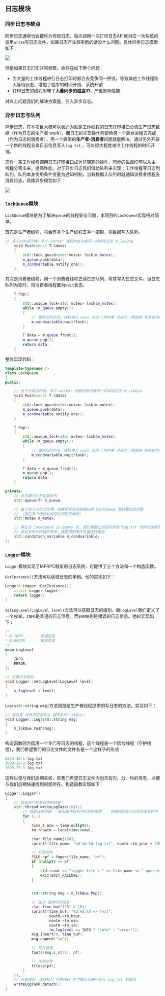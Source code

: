 ## 日志模块

### 同步日志与缺点

同步日志通常也会被称为传统日志，每次调用一次打印日志API就对应一次系统的调用`write`写日志文件，如果日志产生频率低的话没什么问题。具体同步日志模型如下：

![](https://github.com/Make-Hua/RPC/blob/master/image/%E5%90%8C%E6%AD%A5Logger%E6%A8%A1%E5%9E%8B.png)

但是如果日志打印非常频繁，会存在如下两个问题：

- 当大量的工作线程进行日志打印时都会去竞争同一把锁，导致其他工作线程陷入等待状态，增加了程序的时间开销、系统开销
- 打印日志的线程附带了**大量同步的磁盘IO**，严重影响性能

对以上问题我们的解决方案是，引入异步日志。

### 异步日志与队列

异步日志，在本项目大概可以表述为就是工作线程的日志打印接口负责生产日志数据（作为日志的生产者 work），而日志的实现操作则留给另一个后台进程去完成（作为日志的消费者），用一个典型的**生产者-消费者**问题就能解决。通过另外开辟一个新的线程去拿日志信息写入`log.txt` ，可以很大程度减少工作线程的时间开销。

这样一来工作线程调用日志打印接口成为非阻塞的操作，同步的磁盘IO可以从主线程分离出来，提高性能。对于异步日志我们借助队列来实现：工作线程写日志到队列，队列本身使用条件变量为通知机制，当有数据入队列时就通知消费者线程去消费日志，具体异步模型如下：

![](https://github.com/Make-Hua/RPC/blob/master/image/%E5%BC%82%E6%AD%A5Logger%E6%A8%A1%E5%9E%8B.png)



### `lockQueue`模块

`LockQueue`模块是为了解决`queue`的线程安全问题，本项目的`LockQueue`实现相对简单。

首先是生产者线程，将会有多个生产线程去争一把锁，将数据写入队列。

```c++
// 处于分布式环境，多个 worker 线程均有可能同一时间写日志 m_lckQue
    void Push(const T &data)
    {
        std::lock_guard<std::mutex> lock(m_mutex);
        m_queue.push(data);
        m_condvariable.notify_one();
    }


```

其次是消费者线程，用一个消费者线程去读日志队列，将其写入日志文件。当日志队列为空时，将消费者线程置为`wait`状态。

```c++
    T Pop()
    {
        std::unique_lock<std::mutex> lock(m_mutex);
        while (m_queue.empty())
        {
            // 缓存队列为空，线程进入 wait 状态 (两件事 分别为：释放锁 状态变为等待状态)
            m_condvariable.wait(lock);
        }

        T data = m_queue.front();
        m_queue.pop();
        return data;
    }
```

整体实现代码：

```c++
template<typename T>
class LockQueue
{
public:

    // 处于分布式环境，多个 worker 线程均有可能同一时间写日志 m_lckQue
    void Push(const T &data)
    {
        std::lock_guard<std::mutex> lock(m_mutex);
        m_queue.push(data);
        m_condvariable.notify_one();
    }

    T Pop()
    {
        std::unique_lock<std::mutex> lock(m_mutex);
        while (m_queue.empty())
        {
            // 缓存队列为空，线程进入 wait 状态 (两件事 分别为：释放锁 状态变为等待状态)
            m_condvariable.wait(lock);
        }

        T data = m_queue.front();
        m_queue.pop();
        return data;
    }

private:
    // 日志缓冲队列包装队列
    std::queue<T> m_queue;

    // 由于处于分布式环境，则需要考虑该封装队列 LockQueue 的线程安全问题
    // （存在多个线程对消息队列进行操作）
    std::mutex m_mutex;

    // 保证当 LockQueue is Empty 时，我们需要让消息队列往 log.txt 文件的线程不去竞争锁，
    // 保证分布式环境的效率，需要用到条件变量进行通信
    std::condition_variable m_condvariable;
};
```

### `Logger`模块

`Logger`模块实现了MPRPC框架的日志系统，它提供了三个方法和一个构造函数。

`GetInstance()`方法可以获取日志的单例。他的实现如下：

```c++
Logger& Logger::GetInstance(){
    static Logger logger;
    return logger;
}
```

`SetLogLevel(LogLevel level)`方法可以获取日志的级别，而`LogLevel`我们定义了一个枚举，`INFO`是普通的日志信息，而`ERROR`则是错误的日志信息。他的实现如下：

```c++
/*
* @ INFO        普通信息
* @ ERROR       错误信息
*/
enum LogLevel
{
    INFO,
    ERROR,
};

// 设置日志级别
void Logger::SetLogLevel(LogLevel level)
{
    m_loglevel = level;
}
```

`Log(std::string msg)`方法则是给生产者线程提供的写日志的方法。实现如下：

```c++
// 写日志 将日志信息写入 缓存队列 LckQue；
void Logger::Log(std::string msg)
{
    m_lckQue.Push(msg);
}
```

构造函数则为启用一个专门写日志的线程，这个线程是一个后台线程（守护线程），我们希望我们的日志文件的文件名是一个这样子的形式：

```c++
2023-10-1-log.txt
2023-10-2-log.txt
2023-20-3-log.txt
```

这样以便与我们后期查阅，且我们希望日志文件内包含有时、分、秒的信息，以便与我们后期快速找到问题所在。构造函数实现如下：

```c++
Logger::Logger()
{
    // 启动专门的写日志的线程
    std::thread writeLogTask([&](){
        // 获取当前日期   取出缓冲队列中的日志信息    拼接好后写入对应日志文件中
        for (;;)
        {
            time_t now = time(nullptr);
            tm *nowtm = localtime(&now);

            char file_name[128];
            sprintf(file_name, "%d-%d-%d-log.txt", nowtm->tm_year + 1900, nowtm->tm_mon + 1, nowtm->tm_mday);

            // 打开文件
            FILE *pf = fopen(file_name, "a+");
            if (nullptr == pf)
            {
                std::cout << "logger file : " << file_name << " open error!" << std::endl;
                exit(EXIT_FAILURE);
            }

            
            std::string msg = m_lckQue.Pop();

            // 加入 具体时间信息
            char time_buf[128] = {0};
            sprintf(time_buf, "%d:%d:%d => [%s]",
                    nowtm->tm_hour,
                    nowtm->tm_min,
                    nowtm->tm_sec,
                    (m_loglevel == INFO ? "info" : "error"));
            msg.insert(0, time_buf);
            msg.append("\n");

            // 写入数据
            fputs(msg.c_str(), pf);

            // 关闭文件
            fclose(pf);
        }
    });
    // 分离线程，该线程为 守护线程 专门在后台进行写入 log.txt 的操作
    writeLogTask.detach();
}
```
